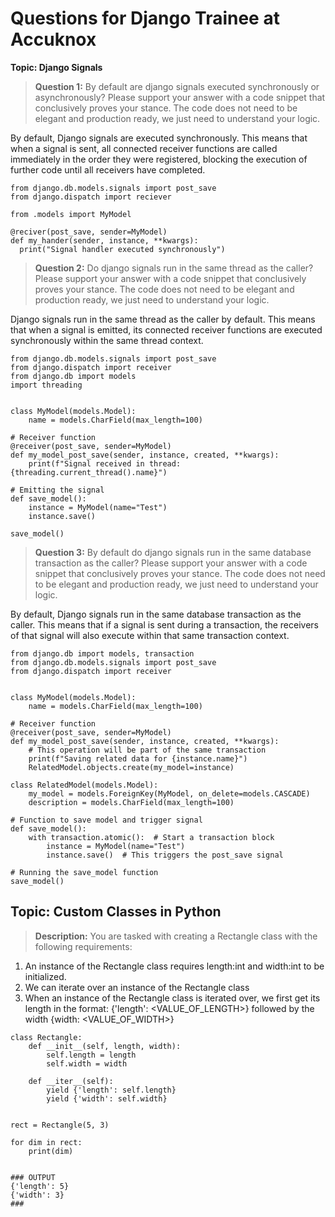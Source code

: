 # Questions for Django Trainee at Accuknox

**Topic: Django Signals**

> **Question 1:** By default are django signals executed synchronously or asynchronously? Please support your answer with a code snippet that conclusively proves your stance. The code does not need to be elegant and production ready, we just need to understand your logic.

By default, Django signals are executed synchronously. This means that when a signal is sent, all connected receiver functions are called immediately in the order they were registered, blocking the execution of further code until all receivers have completed.
```
from django.db.models.signals import post_save
from django.dispatch import reciever

from .models import MyModel

@reciver(post_save, sender=MyModel)
def my_hander(sender, instance, **kwargs):
  print("Signal handler executed synchronously")
```

> **Question 2:** Do django signals run in the same thread as the caller? Please support your answer with a code snippet that conclusively proves your stance. The code does not need to be elegant and production ready, we just need to understand your logic.

Django signals run in the same thread as the caller by default. This means that when a signal is emitted, its connected receiver functions are executed synchronously within the same thread context.
```
from django.db.models.signals import post_save
from django.dispatch import receiver
from django.db import models
import threading


class MyModel(models.Model):
    name = models.CharField(max_length=100)

# Receiver function
@receiver(post_save, sender=MyModel)
def my_model_post_save(sender, instance, created, **kwargs):
    print(f"Signal received in thread: {threading.current_thread().name}")

# Emitting the signal
def save_model():
    instance = MyModel(name="Test")
    instance.save() 

save_model()
````

> **Question 3:** By default do django signals run in the same database transaction as the caller? Please support your answer with a code snippet that conclusively proves your stance. The code does not need to be elegant and production ready, we just need to understand your logic.

By default, Django signals run in the same database transaction as the caller. This means that if a signal is sent during a transaction, the receivers of that signal will also execute within that same transaction context.
```
from django.db import models, transaction
from django.db.models.signals import post_save
from django.dispatch import receiver


class MyModel(models.Model):
    name = models.CharField(max_length=100)

# Receiver function
@receiver(post_save, sender=MyModel)
def my_model_post_save(sender, instance, created, **kwargs):
    # This operation will be part of the same transaction
    print(f"Saving related data for {instance.name}")
    RelatedModel.objects.create(my_model=instance)

class RelatedModel(models.Model):
    my_model = models.ForeignKey(MyModel, on_delete=models.CASCADE)
    description = models.CharField(max_length=100)

# Function to save model and trigger signal
def save_model():
    with transaction.atomic():  # Start a transaction block
        instance = MyModel(name="Test")
        instance.save()  # This triggers the post_save signal

# Running the save_model function
save_model()
```

## Topic: Custom Classes in Python

> **Description:** You are tasked with creating a Rectangle class with the following requirements:
1. An instance of the Rectangle class requires length:int and width:int to be initialized.
2. We can iterate over an instance of the Rectangle class 
3. When an instance of the Rectangle class is iterated over, we first get its length in the format:
 {'length': <VALUE_OF_LENGTH>} followed by the width {width: <VALUE_OF_WIDTH>}

```
class Rectangle:
    def __init__(self, length, width):
        self.length = length
        self.width = width

    def __iter__(self):
        yield {'length': self.length}
        yield {'width': self.width}


rect = Rectangle(5, 3)

for dim in rect:
    print(dim)


### OUTPUT
{'length': 5}
{'width': 3}
###
```


